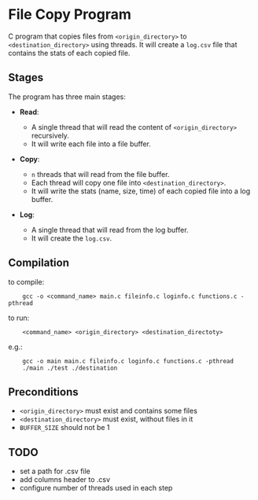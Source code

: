 # File Copy Program

C program that copies files from `<origin_directory>` to `<destination_directory>` using threads. It will create a `log.csv` file that contains the stats of each copied file.

## Stages

The program has three main stages:

- **Read**:
    - A single thread that will read the content of `<origin_directory>` recursively.
    - It will write each file into a file buffer.

- **Copy**:
    - `n` threads that will read from the file buffer.
    - Each thread will copy one file into `<destination_directory>`.
    - It will write the stats (name, size, time) of each copied file into a log buffer.

- **Log**:
    - A single thread that will read from the log buffer.
    - It will create the `log.csv`.

## Compilation

to compile:
```
    gcc -o <command_name> main.c fileinfo.c loginfo.c functions.c -pthread
```

to run:
```
    <command_name> <origin_directory> <destination_directoty>
```

e.g.:
```
    gcc -o main main.c fileinfo.c loginfo.c functions.c -pthread
    ./main ./test ./destination
```

## Preconditions

- `<origin_directory>` must exist and contains some files
- `<destination_directory>` must exist, without files in it
- `BUFFER_SIZE` should not be 1

## TODO

- set a path for .csv file
- add columns header to .csv
- configure number of threads used in each step